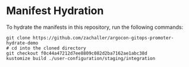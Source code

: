 # Manifest Hydration

To hydrate the manifests in this repository, run the following commands:

```shell
git clone https://github.com/zachaller/argocon-gitops-promoter-hydrate-demo
# cd into the cloned directory
git checkout f0c44a47212d7ee8809c082d2ba7162ae1abc38d
kustomize build ./user-configuration/staging/integration
```
